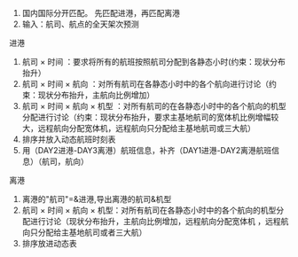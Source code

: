 1. 国内国际分开匹配。 先匹配进港，再匹配离港
2. 输入：航司、航点的全天架次预测

进港
1. 航司 × 时间 ：要求将所有的航班按照航司分配到各静态小时(约束：现状分布抬升）
2. 航司 × 时间 × 航向 ：对所有航司在各静态小时中的各个航向进行讨论（约束：现状分布抬升，主航向比例增加）
3. 航司 × 时间 × 航向 × 机型 ：对所有航司的在各静态小时中的各个航向的机型分配进行讨论（约束：现状分布抬升，要求主基地航司的宽体机比例增幅较大，远程航向分配宽体机，远程航向只分配给主基地航司或三大航） 
4. 排序并放入动态航班时刻表
5. 用（DAY2进港-DAY3离港）航班信息，补齐（DAY1进港-DAY2离港航班信息）（航司，航向）

离港
1. 离港的"航司"=&进港,导出离港的航司&机型
2. 航司 × 时间 × 航向 × 机型：对所有航司在各静态小时中的各个航向的机型分配进行讨论（现状分布抬升，主航向比例增加，远程航向分配宽体机 ，远程航向只分配给主基地航司或者三大航）
3. 排序放进动态表


   
